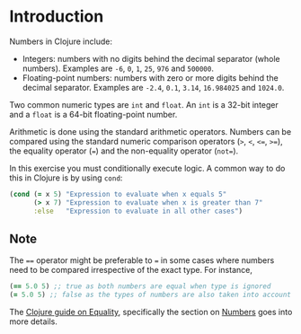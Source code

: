 # Introduction

Numbers in Clojure include:

- Integers: numbers with no digits behind the decimal separator (whole numbers). Examples are `-6`, `0`, `1`, `25`, `976` and `500000`.
- Floating-point numbers: numbers with zero or more digits behind the decimal separator. Examples are `-2.4`, `0.1`, `3.14`, `16.984025` and `1024.0`.

Two common numeric types are `int` and `float`. An `int` is a 32-bit integer and a `float` is a 64-bit floating-point number.

Arithmetic is done using the standard arithmetic operators. Numbers can be compared using the standard numeric comparison operators (`>`, `<`, `<=`, `>=`), the equality operator (`=`) and the non-equality operator (`not=`).

In this exercise you must conditionally execute logic. A common way to do this in Clojure is by using `cond`:

```clojure
(cond (= x 5) "Expression to evaluate when x equals 5"
      (> x 7) "Expression to evaluate when x is greater than 7"
      :else   "Expression to evaluate in all other cases")
```

## Note
The `==` operator might be preferable to `=` in some cases where numbers need to be compared irrespective of the exact type. For instance,
```clojure
(== 5.0 5) ;; true as both numbers are equal when type is ignored
(= 5.0 5) ;; false as the types of numbers are also taken into account here i.e. float is different from int
```
The [Clojure guide on Equality][guide-equality], specifically the section on [Numbers][guide-numbers] goes into more details.

[guide-equality]: https://clojure.org/guides/equality
[guide-numbers]: https://clojure.org/guides/equality#numbers
